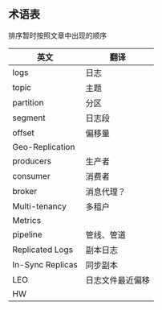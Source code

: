 ## 术语表

排序暂时按照文章中出现的顺序

英文              | 翻译
------------------|----------
logs            | 日志
topic           | 主题
partition       | 分区
segment         | 日志段
offset          | 偏移量
Geo-Replication |
producers       | 生产者
consumer        | 消费者
broker          | 消息代理？
Multi-tenancy   | 多租户
Metrics         |
pipeline        | 管线、管道
Replicated Logs | 副本日志
In-Sync Replicas | 同步副本
LEO             | 日志文件最近偏移
HW              |
